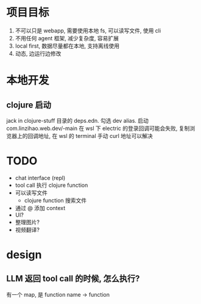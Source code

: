 # 项目目标
1. 不可以只是 webapp, 需要使用本地 fs, 可以读写文件, 使用 cli
2. 不用任何 agent 框架, 减少复杂度, 容易扩展
3. local first, 数据尽量都在本地, 支持离线使用
4. 动态, 边运行边修改

# 本地开发
## clojure 启动
jack in clojure-stuff 目录的 deps.edn.
勾选 dev alias.
启动 com.linzihao.web.dev/-main
在 wsl 下 electric 的登录回调可能会失败, 复制浏览器上的回调地址, 在 wsl 的 terminal 手动 curl 地址可以解决

# TODO
- chat interface (repl)
- tool call 执行 clojure function
- 可以读写文件
    - clojure function 搜索文件
- 通过 @ 添加 context
- UI?
- 整理图片?
- 视频翻译?

# design

## LLM 返回 tool call 的时候, 怎么执行?
有一个 map, 是 function name -> function
